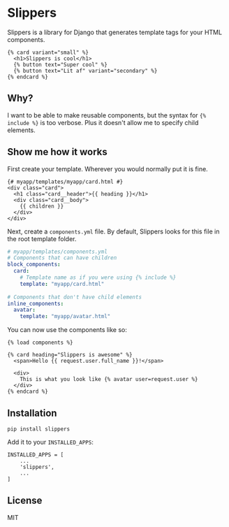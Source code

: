# Slippers

Slippers is a library for Django that generates template tags for your HTML components.

```django
{% card variant="small" %}
  <h1>Slippers is cool</h1>
  {% button text="Super cool" %}
  {% button text="Lit af" variant="secondary" %}
{% endcard %}
```

## Why?

I want to be able to make reusable components, but the syntax for `{% include %}` is too verbose. Plus it doesn't allow me to specify child elements.

## Show me how it works

First create your template. Wherever you would normally put it is fine.

```django
{# myapp/templates/myapp/card.html #}
<div class="card">
  <h1 class="card__header">{{ heading }}</h1>
  <div class="card__body">
    {{ children }}
  </div>
</div>
```

Next, create a `components.yml` file. By default, Slippers looks for this file in the root template folder.

```yaml
# myapp/templates/components.yml
# Components that can have children
block_components:
  card:
    # Template name as if you were using {% include %}
    template: "myapp/card.html"
 
# Components that don't have child elements
inline_components: 
  avatar:
    template: "myapp/avatar.html"
```

You can now use the components like so:

```django
{% load components %}

{% card heading="Slippers is awesome" %}
  <span>Hello {{ request.user.full_name }}!</span>

  <div>
    This is what you look like {% avatar user=request.user %}
  </div>
{% endcard %}
```

## Installation

```
pip install slippers
```

Add it to your `INSTALLED_APPS`:

```
INSTALLED_APPS = [
    ...
    'slippers',
    ...
]
```

## License

MIT
